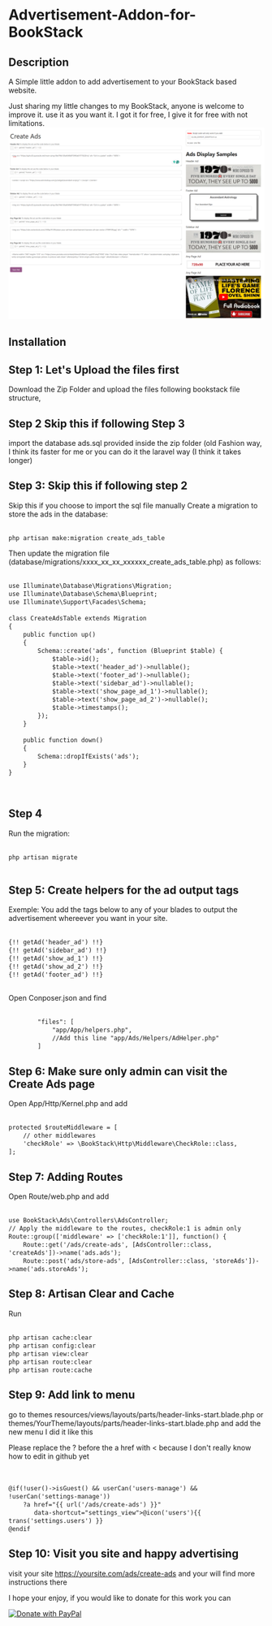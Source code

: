 # Advertisement-Addon-for-BookStack
## Description
A Simple little addon to add advertisement to your BookStack based website.

Just sharing my little changes to my BookStack, anyone is welcome to improve it. use it as you want it. I got it for free, I give it for free with not limitations.
![screenshot](screenshot.png)

## Installation

## Step 1: Let's Upload the files first
Download the Zip Folder and upload the files following bookstack file structure,
## Step 2 Skip this if following Step 3
import the database ads.sql provided inside the zip folder (old Fashion way, I think its faster for me or you can do it the laravel way (I think it takes longer)

## Step 3: Skip this if following step  2
Skip this if you choose to import the sql file manually
Create a migration to store the ads in the database:
<pre><code>
php artisan make:migration create_ads_table	
</code></pre>
Then update the migration file (database/migrations/xxxx_xx_xx_xxxxxx_create_ads_table.php) as follows:

<pre><code>
use Illuminate\Database\Migrations\Migration;
use Illuminate\Database\Schema\Blueprint;
use Illuminate\Support\Facades\Schema;

class CreateAdsTable extends Migration
{
    public function up()
    {
        Schema::create('ads', function (Blueprint $table) {
            $table->id();
            $table->text('header_ad')->nullable();
            $table->text('footer_ad')->nullable();
            $table->text('sidebar_ad')->nullable();
            $table->text('show_page_ad_1')->nullable();
            $table->text('show_page_ad_2')->nullable();
            $table->timestamps();
        });
    }

    public function down()
    {
        Schema::dropIfExists('ads');
    }
}

	
</code></pre>
## Step 4
Run the migration:
<pre><code>
php artisan migrate

</code></pre>

## Step 5: Create helpers for the ad output tags
Exemple: You add the tags below to any of your blades to output the advertisement whereever you want in your site.
<pre><code>
{!! getAd('header_ad') !!}
{!! getAd('sidebar_ad') !!}
{!! getAd('show_ad_1') !!}
{!! getAd('show_ad_2') !!}
{!! getAd('footer_ad') !!}
	</code></pre>
 
Open Conposer.json and find 
<pre><code>
        "files": [
            "app/App/helpers.php",
			//Add this line "app/Ads/Helpers/AdHelper.php"
        ]
</code></pre>
## Step 6: Make sure only admin can visit the Create Ads page
Open App/Http/Kernel.php  and add

<pre><code>
protected $routeMiddleware = [
    // other middlewares
    'checkRole' => \BookStack\Http\Middleware\CheckRole::class,
];
</code></pre>
## Step 7: Adding Routes
Open Route/web.php and add
<pre><code>
use BookStack\Ads\Controllers\AdsController;
// Apply the middleware to the routes, checkRole:1 is admin only
Route::group(['middleware' => ['checkRole:1']], function() {
    Route::get('/ads/create-ads', [AdsController::class, 'createAds'])->name('ads.ads');
    Route::post('ads/store-ads', [AdsController::class, 'storeAds'])->name('ads.storeAds');
</code></pre>
## Step 8: Artisan Clear and Cache
Run 
<pre><code>
php artisan cache:clear
php artisan config:clear
php artisan view:clear
php artisan route:clear
php artisan route:cache
</code></pre>
## Step 9: Add link to menu
go to themes
resources/views/layouts/parts/header-links-start.blade.php
or 
themes/YourTheme/layouts/parts/header-links-start.blade.php 
and add the new menu 
 I did it like this

 Please replace the ? before the a href with < because I don't really know how to edit in github yet

<pre><code>
 
@if(!user()->isGuest() && userCan('users-manage') && !userCan('settings-manage'))
    ?a href="{{ url('/ads/create-ads') }}"
       data-shortcut="settings_view">@icon('users'){{ trans('settings.users') }}</a>
@endif
</code></pre>
## Step 10: Visit you site and happy advertising
visit your site https://yoursite.com/ads/create-ads and your will find more instructions there

I hope your enjoy, if you would like to donate for this work you can 


<a href="https://www.paypal.com/donate/?hosted_button_id=7VYMX9ZTVLF36">
  <img src="https://raw.githubusercontent.com/stefan-niedermann/paypal-donate-button/master/paypal-donate-button.png" alt="Donate with PayPal" />
</a>


